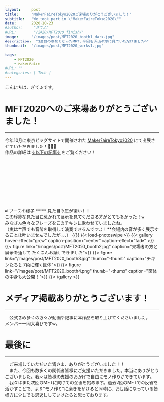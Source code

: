 ```yaml
---
layout:     post
title:      "MakerFaireTokyo2020ご来場ありがとうございました！"
subtitle:   "We took part in \"MakerFaireTokyo2020\""
date:       2020-10-23
#author:     "ぎてふ"
#URL:        "/2020/MFT2020_finish/"
image:      "/images/post/MFT2020_booth1_dark.jpg"
description:  "2度目の参加となったMFT、今回も沢山の方に見ていただけました☺️"
thumbnail:  "/images/post/MFT2020_works1.jpg"

tags:
    - MFT2020
    - MakerFaire
#URL: ""
#categories: [ Tech ]
---
```


こんにちは、ぎてふです。

# MFT2020へのご来場ありがとうございました！
*****

今年10月に東京ビッグサイトで開催された [MakerFaireTokyo2020](https://makezine.jp/event/mft2020/) にて出展させていただきました！🎉🎉🎉<br>
作品の詳細は [↓以下の記事↓](https://tofunology.github.io/site/post/mft2020_notice_works/) をご覧ください！<br>
<!-- 以下の埋め込みはこのサイトから作成「https://iframely.com/embed」 -->
<div class="iframely-embed"><div class="iframely-responsive" style="height: 140px; padding-bottom: 0;"><a href="https://tofunology.github.io/site/post/mft2020_notice_works/" data-iframely-url="//cdn.iframe.ly/tyB8R12?iframe=card-small"></a></div></div><script async src="//cdn.iframe.ly/embed.js" charset="utf-8"></script>
<br>
# ブースの様子
*****
見た目の圧が凄い！！<br>
この珍妙な見た目に惹かれて展示を見てくださる方がとても多かった！w<br>
みなさん色々なフレーズをこのチキンに歌わせていましたね。<br>
（実は**声でも音階を取得して演奏できるんですよ！**会場内の音が多く展示することは叶いませんでしたが、、、）
{{<youtube QB3EP3gZRYM>}}
{{< load-photoswipe >}}
{{< gallery hover-effect="grow" caption-position="center" caption-effect="fade" >}}
{{< figure link="/images/post/MFT2020_booth2.jpg" caption="来場者の方と展示を通して たくさんお話しできました">}}
{{< figure link="/images/post/MFT2020_booth3.jpg" thumb="-thumb" caption="チキンたちと 7色に輝く筐体">}}
{{< figure link="/images/post/MFT2020_booth4.png" thumb="-thumb" caption="筐体の中身も大公開！">}}
{{< /gallery >}}
<br>

# メディア掲載ありがとうございます！
*****
　公式含め多くの方々が動画や記事に本作品を取り上げてくださいました。<br>メンバー一同大喜びですw。<br>

# 最後に
*****
　ご来場していただいた皆さま、ありがとうございました！！<br>
　また、今回も数多くの関係者皆様にご支援いただきました。本当にありがとうございました。我々は皆様の支援のおかげで自由にモノ作りができています。<br>
　我々はまた次回のMFTに向けての企画を始めます。過去2回のMFTでの反省を活かすことで、より"モノ作り"に磨きをかけると同時に、お世話になっている皆様方に少しでも恩返ししていけたらと思っております。
